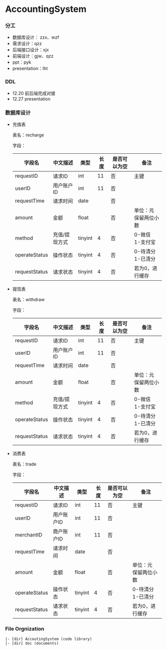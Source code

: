 # AccountingSystem

### 分工

- 数据库设计： zzx、wzf
- 需求设计：qzz
- 后端接口设计：xjx
- 前端设计：gjw、qzz
- ppt：pyk
- presentation：lht

### DDL

- 12.20 前后端完成对接
- 12.27 presentation

### 数据库设计

- 充值表

	表名：recharge
	
	字段：
	
	| 字段名 | 中文描述 | 类型 | 长度 | 是否可以为空 | 备注 |
	|-----|------|----|----|--------|----|
	| requestID | 请求ID | int | 11 | 否 | 主键 |
	| userID | 用户账户ID | int | 11 | 否 | |
	| requestTime | 请求时间 | date |  | 否 | |
	| amount | 金额 | float |  | 否 |  单位：元<br>保留两位小数 |
	| method | 充值/提现方式 | tinyint | 4 | 否 |  0-微信<br>1-支付宝 |
	| operateStatus | 操作状态 | tinyint | 4 | 否 | 0-待清分<br>1-已清分 |
	| requestStatus | 请求状态 | tinyint | 4 | 否 | 若为0，进行缓存 |

- 提现表

	表名：withdraw
	
	字段：
	
	| 字段名 | 中文描述 | 类型 | 长度 | 是否可以为空 | 备注 |
	|-----|------|----|----|--------|----|
	| requestID | 请求ID | int | 11 | 否 | 主键 |
	| userID | 用户账户ID | int | 11 | 否 | |
	| requestTime | 请求时间 | date |  | 否 | |
	| amount | 金额 | float |  | 否 |  单位：元<br>保留两位小数 |
	| method | 充值/提现方式 | tinyint | 4 | 否 |  0-微信<br>1-支付宝 |
	| operateStatus | 操作状态 | tinyint | 4 | 否 | 0-待清分<br>1-已清分 |
	| requestStatus | 请求状态 | tinyint | 4 | 否 | 若为0，进行缓存 |

- 消费表

	表名：trade
	
	字段：
	
	| 字段名 | 中文描述 | 类型 | 长度 | 是否可以为空 | 备注 |
	|-----|------|----|----|--------|----|
	| requestID | 请求ID | int | 11 | 否 | 主键 |
	| userID | 用户账户ID | int | 11 | 否 | |
	| merchantID | 商户账户ID | int | 11 | 否 | |
	| requestTime | 请求时间 | date |  | 否 | |
	| amount | 金额 | float |  | 否 |  单位：元<br>保留两位小数 |
	| operateStatus | 操作状态 | tinyint | 4 | 否 | 0-待清分<br>1-已清分 |
	| requestStatus | 请求状态 | tinyint | 4 | 否 | 若为0，进行缓存 |
	
### File Orgnization

```
|- [dir] AccoutingSystem (code library)
|- [dir] doc (documents)
```